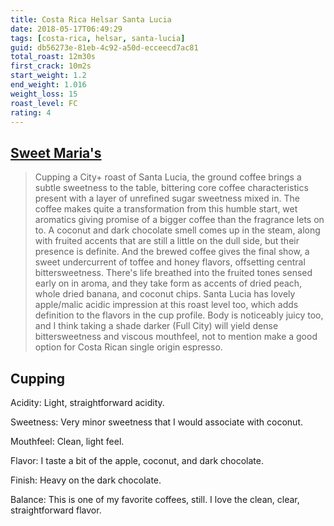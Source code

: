 ```yaml
---
title: Costa Rica Helsar Santa Lucia
date: 2018-05-17T06:49:29
tags: [costa-rica, helsar, santa-lucia]
guid: db56273e-81eb-4c92-a50d-ecceecd7ac81
total_roast: 12m30s
first_crack: 10m2s
start_weight: 1.2
end_weight: 1.016
weight_loss: 15
roast_level: FC
rating: 4
---
```


## [Sweet Maria's][sm]

[sm]: https://web.archive.org/web/20180304214338/https://www.sweetmarias.com/product/costa-rica-helsar-santa-lucia

> Cupping a City+ roast of Santa Lucia, the ground coffee brings a subtle
> sweetness to the table, bittering core coffee characteristics present with a
> layer of unrefined sugar sweetness mixed in. The coffee makes quite a
> transformation from this humble start, wet aromatics giving promise of a
> bigger coffee than the fragrance lets on to. A coconut and dark chocolate
> smell comes up in the steam, along with fruited accents that are still a
> little on the dull side, but their presence is definite. And the brewed coffee
> gives the final show, a sweet undercurrent of toffee and honey flavors,
> offsetting central bittersweetness. There's life breathed into the fruited
> tones sensed early on in aroma, and they take form as accents of dried peach,
> whole dried banana, and coconut chips. Santa Lucia has lovely apple/malic
> acidic impression at this roast level too, which adds definition to the
> flavors in the cup profile. Body is noticeably juicy too, and I think taking a
> shade darker (Full City) will yield dense bittersweetness and viscous
> mouthfeel, not to mention make a good option for Costa Rican single origin
> espresso. 

## Cupping

Acidity: Light, straightforward acidity.

Sweetness:  Very minor sweetness that I would associate with coconut.

Mouthfeel: Clean, light feel.

Flavor: I taste a bit of the apple, coconut, and dark chocolate.

Finish:  Heavy on the dark chocolate.

Balance: This is one of my favorite coffees, still.  I love the clean, clear,
straightforward flavor.
